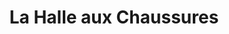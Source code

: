 ---
title: "La Halle aux Chaussures"
url: /cherbourg-en-cotentin/la-halle-aux-chaussures/
shop: chaussures
---